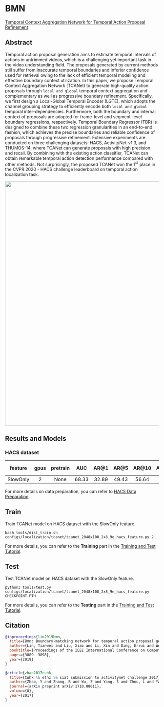 # BMN

[Temporal Context Aggregation Network for Temporal Action Proposal Refinement](https://openaccess.thecvf.com/content/CVPR2021/papers/Qing_Temporal_Context_Aggregation_Network_for_Temporal_Action_Proposal_Refinement_CVPR_2021_paper.pdf)

<!-- [ALGORITHM] -->

## Abstract

<!-- [ABSTRACT] -->

Temporal action proposal generation aims to estimate temporal intervals of actions in untrimmed videos, which is a challenging yet important task in the video understanding field.
The proposals generated by current methods still suffer from inaccurate temporal boundaries and inferior confidence used for retrieval owing to the lack of efficient temporal modeling and effective boundary context utilization.
In this paper, we propose Temporal Context Aggregation Network (TCANet) to generate high-quality action proposals through `local and global` temporal context aggregation and complementary as well as progressive boundary refinement.
Specifically, we first design a Local-Global Temporal Encoder (LGTE), which adopts the channel grouping strategy to efficiently encode both `local and global` temporal inter-dependencies.
Furthermore, both the boundary and internal context of proposals are adopted for frame-level and segment-level boundary regressions, respectively.
Temporal Boundary Regressor (TBR) is designed to combine these two regression granularities in an end-to-end fashion, which achieves the precise boundaries and reliable confidence of proposals through progressive refinement. Extensive experiments are conducted on three challenging datasets: HACS, ActivityNet-v1.3, and THUMOS-14, where TCANet can generate proposals with high precision and recall. By combining with the existing action classifier, TCANet can obtain remarkable temporal action detection performance compared with other methods. Not surprisingly, the proposed TCANet won the 1$^{st}$ place in the CVPR 2020 - HACS challenge leaderboard on temporal action localization task.

<!-- [IMAGE] -->

<div align=center>
<img src="https://user-images.githubusercontent.com/35267818/223302449-8891241c-e84a-4c74-bf31-073d6a75b33a.png" width="800"/>
</div>

## Results and Models

### HACS dataset

| feature  | gpus | pretrain |  AUC  | AR@1  | AR@5  | AR@10 | AR@100 | gpu_mem(M) | iter time(s) |                    config                     |                     ckpt                     |                     log                     |
| :------: | :--: | :------: | :---: | :---: | :---: | :---: | :----: | :--------: | :----------: | :-------------------------------------------: | :------------------------------------------: | :-----------------------------------------: |
| SlowOnly |  2   |   None   | 68.33 | 32.89 | 49.43 | 56.64 | 75.29  |    5412    |      -       | [config](/configs/localization/tcanet/tcanet_2xb8-2048x100-9e_hacs-feature.py) | [ckpt](https://download.openmmlab.com/mmaction/v1.0/localization/tcanet/tcanet_2xb8-2048x100-9e_hacs-feature_20230619-95fd88b0.pth) | [log](https://download.openmmlab.com/mmaction/v1.0/localization/tcanet/tcanet_2xb8-2048x100-9e_hacs-feature.log) |

For more details on data preparation, you can refer to [HACS Data Preparation](/tools/data/hacs/README.md).

## Train

Train TCANet model on HACS dataset with the SlowOnly feature.

```shell
bash tools/dist_train.sh configs/localization/tcanet/tcanet_2048x100_2x8_9e_hacs_feature.py 2
```

For more details, you can refer to the **Training** part in the [Training and Test Tutorial](/docs/en/user_guides/4_train_test.md).

## Test

Test TCANet model on HACS dataset with the SlowOnly feature.

```shell
python3 tools/test.py  configs/localization/tcanet/tcanet_2048x100_2x8_9e_hacs_feature.py CHECKPOINT.PTH
```

For more details, you can refer to the **Testing** part in the [Training and Test Tutorial](/docs/en/user_guides/4_train_test.md).

## Citation

```BibTeX
@inproceedings{lin2019bmn,
  title={Bmn: Boundary-matching network for temporal action proposal generation},
  author={Lin, Tianwei and Liu, Xiao and Li, Xin and Ding, Errui and Wen, Shilei},
  booktitle={Proceedings of the IEEE International Conference on Computer Vision},
  pages={3889--3898},
  year={2019}
}
```

<!-- [DATASET] -->

```BibTeX
@article{zhao2017cuhk,
  title={Cuhk \& ethz \& siat submission to activitynet challenge 2017},
  author={Zhao, Y and Zhang, B and Wu, Z and Yang, S and Zhou, L and Yan, S and Wang, L and Xiong, Y and Lin, D and Qiao, Y and others},
  journal={arXiv preprint arXiv:1710.08011},
  volume={8},
  year={2017}
}
```
